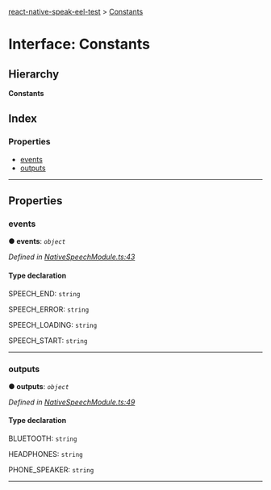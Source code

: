 [react-native-speak-eel-test](../README.md) > [Constants](../interfaces/constants.md)

# Interface: Constants

## Hierarchy

**Constants**

## Index

### Properties

* [events](constants.md#events)
* [outputs](constants.md#outputs)

---

## Properties

<a id="events"></a>

###  events

**● events**: *`object`*

*Defined in [NativeSpeechModule.ts:43](https://github.com/ericlewis/react-native-speak/blob/f509ee8/src/NativeSpeechModule.ts#L43)*

#### Type declaration

 SPEECH_END: `string`

 SPEECH_ERROR: `string`

 SPEECH_LOADING: `string`

 SPEECH_START: `string`

___
<a id="outputs"></a>

###  outputs

**● outputs**: *`object`*

*Defined in [NativeSpeechModule.ts:49](https://github.com/ericlewis/react-native-speak/blob/f509ee8/src/NativeSpeechModule.ts#L49)*

#### Type declaration

 BLUETOOTH: `string`

 HEADPHONES: `string`

 PHONE_SPEAKER: `string`

___


